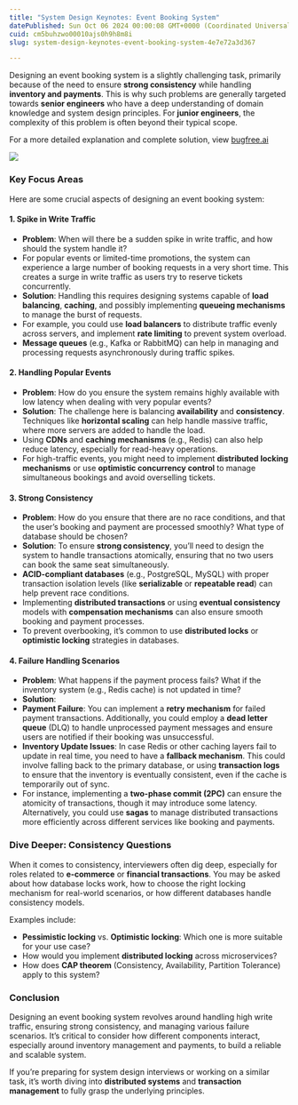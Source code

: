 ```yaml
---
title: "System Design Keynotes: Event Booking System"
datePublished: Sun Oct 06 2024 00:00:08 GMT+0000 (Coordinated Universal Time)
cuid: cm5buhzwo00010ajs0h9h8m8i
slug: system-design-keynotes-event-booking-system-4e7e72a3d367

---
```


Designing an event booking system is a slightly challenging task, primarily because of the need to ensure **strong consistency** while handling **inventory and payments**. This is why such problems are generally targeted towards **senior engineers** who have a deep understanding of domain knowledge and system design principles. For **junior engineers**, the complexity of this problem is often beyond their typical scope.

For a more detailed explanation and complete solution, view [bugfree.ai](https://bugfree.ai/practice/system-design/ticket-booking-system/solutions/T8Y4K8V9Xf7Y25q7)

![](https://cdn.hashnode.com/res/hashnode/image/upload/v1735611876796/cc2f5bf6-194a-4881-9921-feff8c5990cb.png)

### Key Focus Areas

Here are some crucial aspects of designing an event booking system:

#### 1\. Spike in Write Traffic

*   **Problem**: When will there be a sudden spike in write traffic, and how should the system handle it?
*   For popular events or limited-time promotions, the system can experience a large number of booking requests in a very short time. This creates a surge in write traffic as users try to reserve tickets concurrently.
*   **Solution**: Handling this requires designing systems capable of **load balancing**, **caching**, and possibly implementing **queueing mechanisms** to manage the burst of requests.
*   For example, you could use **load balancers** to distribute traffic evenly across servers, and implement **rate limiting** to prevent system overload.
*   **Message queues** (e.g., Kafka or RabbitMQ) can help in managing and processing requests asynchronously during traffic spikes.

#### 2\. Handling Popular Events

*   **Problem**: How do you ensure the system remains highly available with low latency when dealing with very popular events?
*   **Solution**: The challenge here is balancing **availability** and **consistency**. Techniques like **horizontal scaling** can help handle massive traffic, where more servers are added to handle the load.
*   Using **CDNs** and **caching mechanisms** (e.g., Redis) can also help reduce latency, especially for read-heavy operations.
*   For high-traffic events, you might need to implement **distributed locking mechanisms** or use **optimistic concurrency control** to manage simultaneous bookings and avoid overselling tickets.

#### 3\. Strong Consistency

*   **Problem**: How do you ensure that there are no race conditions, and that the user’s booking and payment are processed smoothly? What type of database should be chosen?
*   **Solution**: To ensure **strong consistency**, you’ll need to design the system to handle transactions atomically, ensuring that no two users can book the same seat simultaneously.
*   **ACID-compliant databases** (e.g., PostgreSQL, MySQL) with proper transaction isolation levels (like **serializable** or **repeatable read**) can help prevent race conditions.
*   Implementing **distributed transactions** or using **eventual consistency** models with **compensation mechanisms** can also ensure smooth booking and payment processes.
*   To prevent overbooking, it’s common to use **distributed locks** or **optimistic locking** strategies in databases.

#### 4\. Failure Handling Scenarios

*   **Problem**: What happens if the payment process fails? What if the inventory system (e.g., Redis cache) is not updated in time?
*   **Solution**:
*   **Payment Failure**: You can implement a **retry mechanism** for failed payment transactions. Additionally, you could employ a **dead letter queue** (DLQ) to handle unprocessed payment messages and ensure users are notified if their booking was unsuccessful.
*   **Inventory Update Issues**: In case Redis or other caching layers fail to update in real time, you need to have a **fallback mechanism**. This could involve falling back to the primary database, or using **transaction logs** to ensure that the inventory is eventually consistent, even if the cache is temporarily out of sync.
*   For instance, implementing a **two-phase commit (2PC)** can ensure the atomicity of transactions, though it may introduce some latency. Alternatively, you could use **sagas** to manage distributed transactions more efficiently across different services like booking and payments.

### Dive Deeper: Consistency Questions

When it comes to consistency, interviewers often dig deep, especially for roles related to **e-commerce** or **financial transactions**. You may be asked about how database locks work, how to choose the right locking mechanism for real-world scenarios, or how different databases handle consistency models.

Examples include:

*   **Pessimistic locking** vs. **Optimistic locking**: Which one is more suitable for your use case?
*   How would you implement **distributed locking** across microservices?
*   How does **CAP theorem** (Consistency, Availability, Partition Tolerance) apply to this system?

### Conclusion

Designing an event booking system revolves around handling high write traffic, ensuring strong consistency, and managing various failure scenarios. It’s critical to consider how different components interact, especially around inventory management and payments, to build a reliable and scalable system.

If you’re preparing for system design interviews or working on a similar task, it’s worth diving into **distributed systems** and **transaction management** to fully grasp the underlying principles.